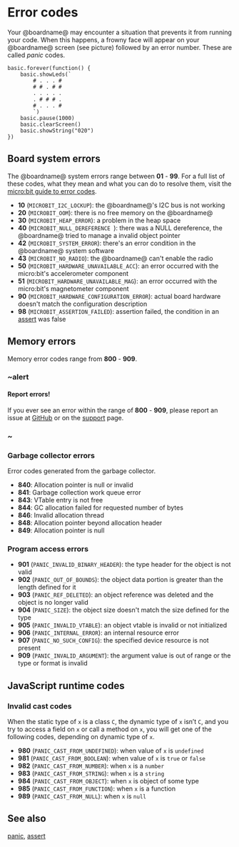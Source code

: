 # Error codes

Your @boardname@ may encounter a situation that prevents it from running your code. When this happens, a frowny face will appear on your @boardname@ screen (see picture) followed by an error number. These are called _panic_ codes. 

```sim
basic.forever(function() {
    basic.showLeds(`
        # . . . #
        # # . # #
        . . . . .
        . # # # .
        # . . . #
        `)
    basic.pause(1000)
    basic.clearScreen()
    basic.showString("020")
})
```

## Board system errors

The @boardname@ system errors range between **01** - **99**. For a full list of these codes, what they mean and what you can do to resolve them, visit the [micro:bit guide to error codes](https://support.microbit.org/en/support/solutions/articles/19000016969).

* **10** (`MICROBIT_I2C_LOCKUP`): the @boardname@'s I2C bus is not working
* **20** (`MICROBIT_OOM`): there is no free memory on the @boardname@
* **30** (`MICROBIT_HEAP_ERROR`): a problem in the heap space
* **40** (`MICROBIT_NULL_DEREFERENCE `): there was a NULL dereference, the @boardname@ tried to manage a invalid object pointer
* **42** (`MICROBIT_SYSTEM_ERROR`): there's an error condition in the @boardname@ system software
* **43** (`MICROBIT_NO_RADIO`): the @boardname@ can't enable the radio
* **50** (`MICROBIT_HARDWARE_UNAVAILABLE_ACC`): an error occurred with the micro:bit's accelerometer component
* **51** (`MICROBIT_HARDWARE_UNAVAILABLE_MAG`): an error occurred with the micro:bit's magnetometer component
* **90** (`MICROBIT_HARDWARE_CONFIGURATION_ERROR`): actual board hardware doesn't match the configuration description
* **98** (`MICROBIT_ASSERTION_FAILED`): assertion failed, the condition in an [assert](/reference/control/assert) was false

## Memory errors

Memory error codes range from **800** - **909**.

### ~alert

#### Report errors!

If you ever see an error within the range of **800** - **909**, please report an issue at [GitHub](https://github.com/microsoft/pxt-microbit/issues) or on the [support](https://support.microbit.org/) page.

### ~

### Garbage collector errors

Error codes generated from the garbage collector.

* **840**: Allocation pointer is null or invalid
* **841**: Garbage collection work queue error
* **843**: VTable entry is not free
* **844**: GC allocation failed for requested number of bytes
* **846**: Invalid allocation thread
* **848**: Allocation pointer beyond allocation header
* **849**: Allocation pointer is null

### Program access errors

* **901** (`PANIC_INVALID_BINARY_HEADER`): the type header for the object is not valid
* **902** (`PANIC_OUT_OF_BOUNDS`): the object data portion is greater than the length defined for it
* **903** (`PANIC_REF_DELETED`): an object reference was deleted and the object is no longer valid
* **904** (`PANIC_SIZE`): the object size doesn't match the size defined for the type
* **905** (`PANIC_INVALID_VTABLE`): an object vtable is invalid or not initialized
* **906** (`PANIC_INTERNAL_ERROR`): an internal resource error
* **907** (`PANIC_NO_SUCH_CONFIG`): the specified device resource is not present
* **909** (`PANIC_INVALID_ARGUMENT`): the argument value is out of range or the type or format is invalid

## JavaScript runtime codes

### Invalid cast codes

When the static type of ``x`` is a class ``C``, the dynamic type of ``x`` isn’t ``C``, and you try to access a field on ``x`` or call a method on ``x``, you will get one of the following codes, depending on dynamic type of ``x``.

* **980** (`PANIC_CAST_FROM_UNDEFINED`): when value of ``x`` is ``undefined``
* **981** (`PANIC_CAST_FROM_BOOLEAN`): when value of ``x`` is ``true`` or ``false``
* **982** (`PANIC_CAST_FROM_NUMBER`): when ``x`` is a ``number``
* **983** (`PANIC_CAST_FROM_STRING`): when ``x`` is a ``string``
* **984** (`PANIC_CAST_FROM_OBJECT`): when ``x`` is object of some type
* **985** (`PANIC_CAST_FROM_FUNCTION`): when ``x`` is a function
* **989** (`PANIC_CAST_FROM_NULL`): when ``x`` is ``null``

## See also

[panic](/reference/control/panic), [assert](/reference/control/assert)

